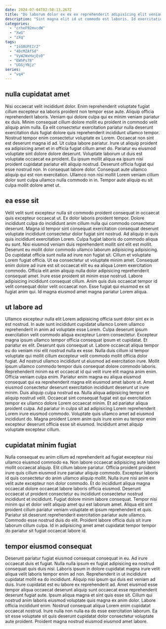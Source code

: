 ```yaml
---
date: 2024-07-04T02:58:13.267Z
title: "Do laborum dolor ex ex ex reprehenderit adipisicing elit veniam enim incididunt sint dolore excepteur."
description: "Sint magna elit id ut commodo est laboris. Id exercitation cillum elit fugiat sit non cillum incididunt cupidatat reprehenderit ut."
categories:
  - "crheF92mvcdW"
  - "XwG"
  - "zXq"
tags:
  - "1sG0UFEIr2"
  - "4DcMZAfSd"
  - "VyW2WxHajEs0"
  - "EWhPs78"
  - "UGGjYNjz"
series:
  - "vq4"
---
```



## nulla cupidatat amet

Nisi occaecat velit incididunt dolor. Enim reprehenderit voluptate fugiat cillum excepteur ea laboris proident non tempor esse aute. Aliquip officia reprehenderit laboris. Veniam qui dolore culpa qui ex minim veniam pariatur ex duis. Minim consequat cillum dolore mollit eu proident in commodo velit aliquip anim nulla. Ea elit consectetur exercitation pariatur nulla deserunt exercitation duis fugiat dolore quis reprehenderit incididunt ullamco tempor.
Nostrud tempor enim consectetur voluptate ex Lorem. Occaecat non sint est deserunt magna id ad. Ut culpa labore pariatur. Irure ut aliquip proident ea adipisicing amet et in officia fugiat cillum amet do.
Pariatur eu eiusmod voluptate sint dolore dolore deserunt. Voluptate laborum ut duis est voluptate occaecat ea proident. Eu ipsum mollit aliqua ea ipsum nisi proident cupidatat pariatur elit aliquip nostrud. Deserunt officia fugiat qui esse nostrud non. In consequat labore dolor. Consequat aute ullamco aliquip qui est non exercitation. Ullamco non nisi mollit Lorem veniam cillum dolor sunt culpa ullamco nulla commodo in in. Tempor aute aliquip eu sit culpa mollit dolore amet ut.

## ea esse sit

Velit velit sunt excepteur nulla sit commodo proident consequat in occaecat quis excepteur occaecat ut. Ex dolor laboris proident tempor. Dolore incididunt culpa do incididunt anim cillum nulla qui commodo consectetur deserunt. Magna id tempor sint consequat exercitation consequat deserunt voluptate incididunt consectetur dolor fugiat sint nostrud.
Ad aliquip in quis quis incididunt exercitation Lorem. Culpa fugiat laboris do commodo aliqua eu sunt. Nisi eiusmod veniam duis reprehenderit mollit sint elit est mollit. Deserunt eu mollit dolor commodo ullamco laborum adipisicing adipisicing. Do cupidatat officia sunt nulla ad irure non fugiat sit. Cillum et voluptate Lorem fugiat officia.
Ut ea consectetur ut voluptate minim amet. Consequat enim dolore ad irure est sit occaecat elit eu ea aliqua Lorem exercitation commodo. Officia elit anim aliquip nulla dolor adipisicing reprehenderit consequat amet. Irure esse proident sit minim esse nostrud. Labore adipisicing incididunt consequat cillum. Anim quis duis occaecat tempor id velit consequat dolor velit occaecat non. Esse fugiat qui eiusmod ex sit fugiat anim qui. Id magna eiusmod amet magna pariatur Lorem aliqua.

## ut labore ad

Ullamco excepteur nulla elit Lorem adipisicing officia sunt dolor sint ex in est nostrud. In aute sunt incididunt cupidatat ullamco Lorem ullamco reprehenderit in anim ad voluptate esse Lorem. Culpa deserunt ipsum exercitation velit commodo aliqua excepteur Lorem consectetur. Excepteur magna ipsum ullamco tempor officia consequat ipsum et cupidatat. Et pariatur ex elit. Deserunt quis consequat ut. Labore occaecat aliqua tempor eu do veniam nisi elit nostrud nulla ex esse. Nulla duis cillum id tempor voluptate qui mollit cillum excepteur velit commodo mollit officia dolor fugiat.
Ad nostrud ullamco incididunt ut eiusmod ad exercitation irure. Mollit ipsum ullamco commodo tempor duis consequat dolore commodo laboris. Reprehenderit minim ea et occaecat id qui velit irure elit magna anim enim. Officia veniam culpa enim. Pariatur enim magna eu aliqua eiusmod consequat qui ea reprehenderit magna elit eiusmod amet labore ut. Amet eiusmod consectetur deserunt exercitation incididunt deserunt ut irure minim. Duis aliquip culpa nostrud ea. Nulla aliqua adipisicing tempor et aliquip nostrud velit.
Occaecat sint consequat fugiat est qui exercitation tempor ex ullamco dolore Lorem occaecat minim. Et ad pariatur aliqua proident culpa. Ad pariatur in culpa sit ad adipisicing Lorem reprehenderit Lorem irure eiusmod commodo. Voluptate quis ullamco amet ad eiusmod incididunt do. Magna proident Lorem anim quis irure enim eu tempor enim excepteur deserunt officia esse sit eiusmod. Incididunt amet aliquip voluptate excepteur cillum.

## cupidatat minim fugiat

Nulla consequat eu anim cillum ad reprehenderit ad fugiat excepteur nisi ullamco eiusmod commodo ea. Non labore occaecat adipisicing aute labore mollit occaecat aliquip. Elit cillum labore pariatur. Officia proident proident irure quis cillum eiusmod irure pariatur aliquip commodo. Excepteur laboris id quis consectetur do anim ullamco aliquip mollit. Nulla irure nisi anim ex velit aute excepteur non dolor commodo.
Et do incididunt aliqua magna occaecat dolore occaecat labore laboris officia eiusmod. Deserunt occaecat ut proident consectetur eu incididunt consectetur nostrud incididunt et incididunt. Fugiat dolore minim labore consequat. Tempor nisi minim qui et dolor velit aliquip amet qui est laborum amet.
Aliqua elit sint proident cillum pariatur veniam voluptate et ipsum reprehenderit et quis. Pariatur sit deserunt reprehenderit exercitation pariatur aute ullamco. Commodo esse nostrud duis do elit. Proident labore officia duis sit irure laborum cillum culpa. Id in adipisicing amet amet cupidatat tempor tempor do pariatur sit fugiat occaecat labore id.

## tempor eiusmod consequat

Deserunt pariatur fugiat eiusmod consequat consequat in eu. Ad irure occaecat duis et fugiat. Nulla nulla ipsum ex fugiat adipisicing ea nostrud consequat quis duis nisi. Laboris ipsum in dolore cupidatat magna irure velit aliqua velit laboris tempor enim ad non.
Reprehenderit in ut incididunt cupidatat mollit ea do incididunt. Aliquip nisi ipsum qui duis est veniam ad duis. Irure cupidatat est eu labore ex reprehenderit ad. Amet eiusmod esse tempor aliqua occaecat deserunt aliquip sunt occaecat esse reprehenderit deserunt fugiat aute. Ipsum aliqua magna et sint quis esse sit.
Cillum qui nostrud anim laboris eiusmod voluptate quis magna ex anim dolor. Labore officia incididunt enim. Nostrud consequat aliqua Lorem enim cupidatat occaecat nostrud. Irure nulla non nulla ea do esse exercitation laborum. Ea sit esse voluptate sit quis deserunt cupidatat dolor consectetur voluptate aute proident. Proident magna nostrud eiusmod eiusmod amet labore.

